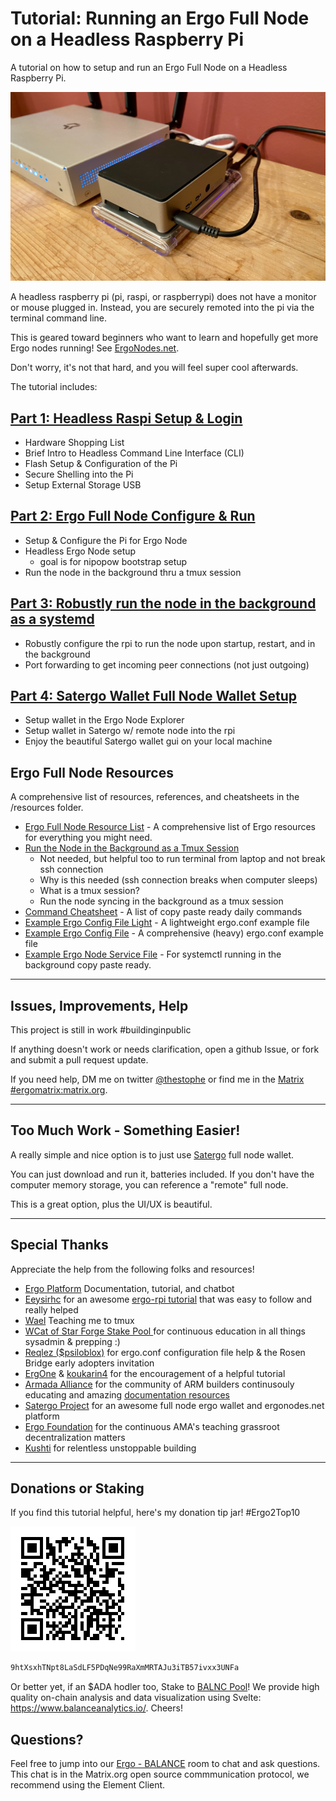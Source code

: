 # Tutorial: Running an Ergo Full Node on a Headless Raspberry Pi

A tutorial on how to setup and run an Ergo Full Node on a Headless Raspberry Pi.

![test1](/images/rpi-finished-iso-view.jpeg)

A headless raspberry pi (pi, raspi, or raspberrypi) does not have a monitor or mouse plugged in. Instead, you are securely remoted into the pi via the terminal command line.

This is geared toward beginners who want to learn and hopefully get more Ergo nodes running! See [ErgoNodes.net](http://ergonodes.net/).

Don't worry, it's not that hard, and you will feel super cool afterwards.

The tutorial includes:

## [Part 1: Headless Raspi Setup & Login](/part1-raspi-setup.md)
- Hardware Shopping List
- Brief Intro to Headless Command Line Interface (CLI)
- Flash Setup & Configuration of the Pi
- Secure Shelling into the Pi
- Setup External Storage USB

## [Part 2: Ergo Full Node Configure & Run](/part2-ergo-full-node.md) 
- Setup & Configure the Pi for Ergo Node
- Headless Ergo Node setup
    - goal is for nipopow bootstrap setup
- Run the node in the background thru a tmux session

## [Part 3: Robustly run the node in the background as a systemd](/part3-robust-run-node-in-background-systemd.md)
- Robustly configure the rpi to run the node upon startup, restart, and in the background
- Port forwarding to get incoming peer connections (not just outgoing)

## [Part 4: Satergo Wallet Full Node Wallet Setup](/part4-setup-satergo-full-node-wallet.md)
- Setup wallet in the Ergo Node Explorer
- Setup wallet in Satergo w/ remote node into the rpi
- Enjoy the beautiful Satergo wallet gui on your local machine

## Ergo Full Node Resources
A comprehensive list of resources, references, and cheatsheets in the /resources folder.
- [Ergo Full Node Resource List](/resources/resources.md) - A comprehensive list of Ergo resources for everything you might need.
- [Run the Node in the Background as a Tmux Session](/resources//run-node-in-background-tmux.md)
    - Not needed, but helpful too to run terminal from laptop and not break ssh connection
    - Why is this needed (ssh connection breaks when computer sleeps)
    - What is a tmux session?
    - Run the node syncing in the background as a tmux session
- [Command Cheatsheet](/resources/command_cheatsheet.md) - A list of copy paste ready daily commands
- [Example Ergo Config File Light](/resources/example_ergo_config_file_light.txt) - A lightweight ergo.conf example file
- [Example Ergo Config File](/resources/example_ergo_config_file.txt) - A comprehensive (heavy) ergo.conf example file
- [Example Ergo Node Service File](/resources/example-ergo-node-service-file.txt) - For systemctl running in the background copy paste ready.


------------------------------------
## Issues, Improvements, Help

This project is still in work #buildinginpublic

If anything doesn't work or needs clarification, open a github Issue, or fork and submit a pull request update.

If you need help, DM me on twitter [@thestophe](https://twitter.com/TheStophe) or find me in the [Matrix #ergomatrix:matrix.org](https://matrix.to/#/#ergomatrix:matrix.org).

-------------------

## Too Much Work - Something Easier!

A really simple and nice option is to just use [Satergo](https://satergo.com/) full node wallet.

You can just download and run it, batteries included. If you don't have the computer memory storage, you can reference a "remote" full node.  

This is a great option, plus the UI/UX is beautiful.

-------------------

## Special Thanks
Appreciate the help from the following folks and resources!
- [Ergo Platform](https://twitter.com/Ergo_Platform) Documentation, tutorial, and chatbot
- [Eeysirhc](https://twitter.com/Eeysirhc) for an awesome [ergo-rpi tutorial](https://github.com/Eeysirhc/ergo-rpi) that was easy to follow and really helped
- [Wael](https://twitter.com/Piada_stakePool) Teaching me to tmux
- [WCat of Star Forge Stake Pool ](https://twitter.com/Star_Forge_Pool) for continuous education in all things sysadmin & prepping :) 
- [Reqlez ($psiloblox)](https://twitter.com/PSILOBLOX) for ergo.conf configuration file help & the Rosen Bridge early adopters invitation
- [ErgOne](https://twitter.com/Erg0ne) & [koukarin4](https://twitter.com/koukarin4) for the encouragement of a helpful tutorial
- [Armada Alliance](https://twitter.com/alliance_armada) for the community of ARM builders continusouly educating and amazing [documentation resources](https://armada-alliance.com/docs/)
- [Satergo Project](https://twitter.com/SatergoWallet) for an awesome full node ergo wallet and ergonodes.net platform
- [Ergo Foundation](https://twitter.com/ErgoFoundation) for the continuous AMA's teaching grassroot decentralization matters
- [Kushti](https://twitter.com/chepurnoy) for relentless unstoppable building

-------------

## Donations or Staking

If you find this tutorial helpful, here's my donation tip jar! #Ergo2Top10

![donations-qr-code](/images/wallet-qr-code.jpeg)

```bash
9htXsxhTNpt8LaSdLF5PDqNe99RaXmMRTAJu3iTB57ivxx3UNFa
```

Or better yet, if an $ADA hodler too, Stake to [BALNC Pool](https://pool.pm/a43ceac028a673e9f8611de0f683c70fdcadde560f28c2fb8cfabc81)! We provide high quality on-chain analysis and data visualization using Svelte: https://www.balanceanalytics.io/. Cheers!

## Questions?
Feel free to jump into our [Ergo - BALANCE](https://matrix.to/#/#ergo:forum.balanceanalytics.io) room to chat and ask questions. This chat is in the Matrix.org open source commmunication protocol, we recommend using the Element Client.